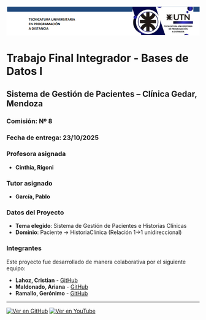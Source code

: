 ![Header UTN](../anexos/capturas/header_utn.png)

# **Trabajo Final Integrador - Bases de Datos I**

## **Sistema de Gestión de Pacientes – Clínica Gedar, Mendoza**

### **Comisión: Nº 8**

### **Fecha de entrega: 23/10/2025**

### **Profesora asignada**

- **Cinthia, Rigoni**

### **Tutor asignado**

- **García, Pablo**

### **Datos del Proyecto**

- **Tema elegido**: Sistema de Gestión de Pacientes e Historias Clínicas
- **Dominio**: Paciente → HistoriaClínica (Relación 1→1 unidireccional)

### **Integrantes**

Este proyecto fue desarrollado de manera colaborativa por el siguiente equipo:

- **Lahoz, Cristian** - [GitHub](https://github.com/m415x)
- **Maldonado, Ariana** - [GitHub](https://github.com/AriMaldo19)
- **Ramallo, Gerónimo** - [GitHub](https://github.com/Gerolupo12)

---

[![Ver en GitHub](https://img.shields.io/badge/Repositorio-GitHub-black?logo=github)](https://github.com/Gerolupo12/paciente-historia-cliente) [![Ver en YouTube](https://img.shields.io/badge/Presentacion_en_video-YouTube-red?logo=youtube)]()
